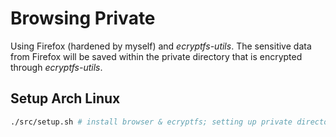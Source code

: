 # Browsing Private
Using Firefox (hardened by myself) and *ecryptfs-utils*. The sensitive data from Firefox will be saved within the private directory that is encrypted through *ecryptfs-utils*.

## Setup Arch Linux
```bash
./src/setup.sh # install browser & ecryptfs; setting up private directory
```